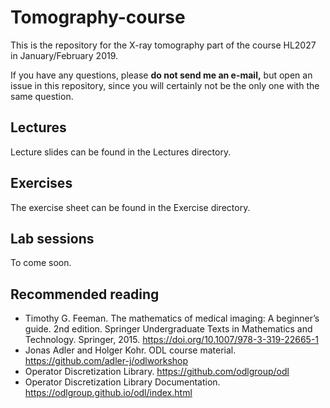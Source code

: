 # Tomography-course
This is the repository for the X-ray tomography part of the course HL2027 in January/February 2019.

If you have any questions, please **do not send me an e-mail,** but open an issue in this repository, since you will certainly not be the only one with the same question.

## Lectures
Lecture slides can be found in the Lectures directory.

## Exercises
The exercise sheet can be found in the Exercise directory.

## Lab sessions
To come soon.

## Recommended reading
* Timothy G. Feeman. The mathematics of medical imaging: A beginner’s guide. 2nd edition. Springer Undergraduate Texts in Mathematics and Technology. Springer, 2015. https://doi.org/10.1007/978-3-319-22665-1
* Jonas Adler and Holger Kohr. ODL course material. https://github.com/adler-j/odlworkshop
* Operator Discretization Library. https://github.com/odlgroup/odl
* Operator Discretization Library Documentation. https://odlgroup.github.io/odl/index.html
